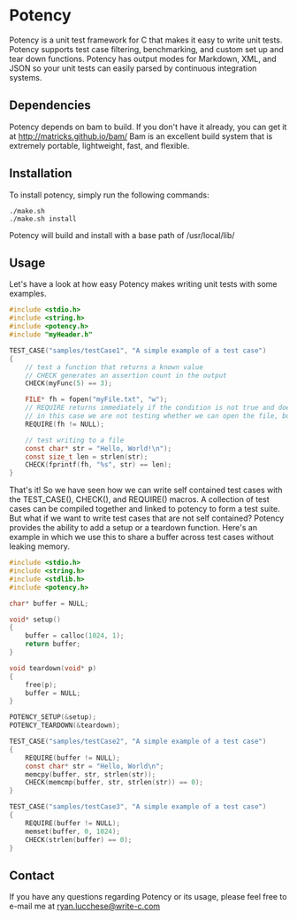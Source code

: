 # Potency #

Potency is a unit test framework for C that makes it easy to write unit tests.
Potency supports test case filtering, benchmarking, and custom set up and tear down functions.
Potency has output modes for Markdown, XML, and JSON so your unit tests can easily parsed by continuous integration systems.

## Dependencies ##
Potency depends on bam to build. If you don't have it already, you can get it at http://matricks.github.io/bam/
Bam is an excellent build system that is extremely portable, lightweight, fast, and flexible.

## Installation ##
To install potency, simply run the following commands:

```
./make.sh
./make.sh install
```

Potency will build and install with a base path of /usr/local/lib/

## Usage ##
Let's have a look at how easy Potency makes writing unit tests with some examples.

```C
#include <stdio.h>
#include <string.h>
#include <potency.h>
#include "myHeader.h"

TEST_CASE("samples/testCase1", "A simple example of a test case")
{
	// test a function that returns a known value
	// CHECK generates an assertion count in the output
	CHECK(myFunc(5) == 3);

	FILE* fh = fopen("myFile.txt", "w");
	// REQUIRE returns immediately if the condition is not true and does NOT generate an assertion count in the output
	// in this case we are not testing whether we can open the file, but we require that we can for the tests following
	REQUIRE(fh != NULL);

	// test writing to a file
	const char* str = "Hello, World!\n");
	const size_t len = strlen(str);
	CHECK(fprintf(fh, "%s", str) == len);
}

```

That's it! So we have seen how we can write self contained test cases with the TEST_CASE(), CHECK(), and REQUIRE() macros. A collection 
of test cases can be compiled together and linked to potency to form a test suite. But what if we want to write test cases that are 
not self contained? Potency provides the ability to add a setup or a teardown function. Here's an example in which we use this to share 
a buffer across test cases without leaking memory.

```C
#include <stdio.h>
#include <string.h>
#include <stdlib.h>
#include <potency.h>

char* buffer = NULL;

void* setup()
{
	buffer = calloc(1024, 1);
	return buffer;	
}

void teardown(void* p)
{
	free(p);
	buffer = NULL;
}

POTENCY_SETUP(&setup);
POTENCY_TEARDOWN(&teardown);

TEST_CASE("samples/testCase2", "A simple example of a test case")
{
	REQUIRE(buffer != NULL);
	const char* str = "Hello, World\n";
	memcpy(buffer, str, strlen(str));
	CHECK(memcmp(buffer, str, strlen(str)) == 0);
}

TEST_CASE("samples/testCase3", "A simple example of a test case")
{
	REQUIRE(buffer != NULL);
	memset(buffer, 0, 1024);
	CHECK(strlen(buffer) == 0);	
}

```

## Contact ##
If you have any questions regarding Potency or its usage, please feel free to e-mail me at ryan.lucchese@write-c.com 
